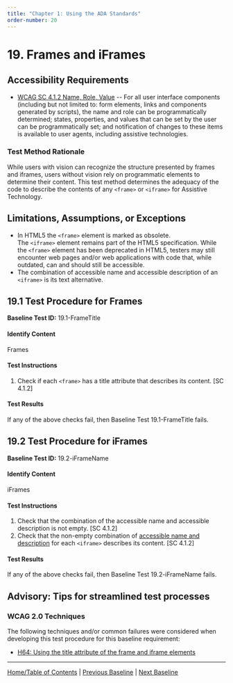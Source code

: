 ```yaml
---
title: "Chapter 1: Using the ADA Standards"
order-number: 20
---
```

# 19. Frames and iFrames

Accessibility Requirements
--------------------------
-   [WCAG SC 4.1.2 Name, Role, Value](http://www.w3.org/TR/UNDERSTANDING-WCAG20/ensure-compat-rsv.html) -- For all user interface components (including but not limited to: form elements, links and components generated by scripts), the name and role can be programmatically determined; states, properties, and values that can be set by the user can be programmatically set; and notification of changes to these items is available to user agents, including assistive technologies.

### Test Method Rationale
While users with vision can recognize the structure presented by frames and iframes, users without vision rely on programmatic elements to determine their content. This test method determines the adequacy of the code to describe the contents of any `<frame>` or `<iframe>` for Assistive Technology.

Limitations, Assumptions, or Exceptions
---------------------------------------
-   In HTML5 the `<frame>` element is marked as obsolete. The `<iframe>` element remains part of the HTML5 specification. While the `<frame>` element has been deprecated in HTML5, testers may still encounter web pages and/or web applications with code that, while outdated, can and should still be accessible.
-   The combination of accessible name and accessible description of an `<iframe>` is its text alternative.

19.1 Test Procedure for Frames
---------------------------------------------
**Baseline Test ID:** 19.1-FrameTitle

#### Identify Content
<p id="1IC">Frames</p>

#### Test Instructions
<ol id="1TI">
    <li id="1TI-1">Check if each <code>&lt;frame&gt;</code> has a title attribute that describes its content. [SC 4.1.2]</li>
</ol>

#### Test Results
<p id="1TR">If any of the above checks fail, then Baseline Test 19.1-FrameTitle fails.</p>

19.2 Test Procedure for iFrames
---------------------------------------------
**Baseline Test ID:** 19.2-iFrameName

#### Identify Content
<p id="2IC">iFrames</p>

#### Test Instructions
<ol id="2TI">
    <li id="2TI-1">Check that the combination of the accessible name and accessible description is not empty. [SC 4.1.2]</li>
    <li id="2TI-2">Check that the non-empty combination of <a href="https://www.w3.org/TR/html-aam-1.0/#iframe-element" target="_blank" rel="noopener">accessible name and description</a> for each <code>&lt;iframe&gt;</code> describes its content. [SC 4.1.2]</li>
</ol>

#### Test Results
<p id="2TR">If any of the above checks fail, then Baseline Test 19.2-iFrameName fails.</p>

Advisory: Tips for streamlined test processes
---------------------------------------------
### WCAG 2.0 Techniques
The following techniques and/or common failures were considered when developing this test procedure for this baseline requirement:
-   [H64: Using the title attribute of the frame and iframe elements](http://www.w3.org/TR/WCAG20-TECHS/H64.html)
    
----------------------------------------
[Home/Table of Contents](index.md) | [Previous Baseline](18Stylesheet.md) | [Next Baseline](20AlternateVersions.md)
